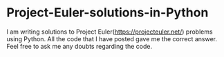 # Project-Euler-solutions-in-Python
I am writing solutions to Project Euler(https://projecteuler.net/) problems using Python.
All the code that I have posted gave me the correct answer.
Feel free to ask me any doubts regarding the code.
